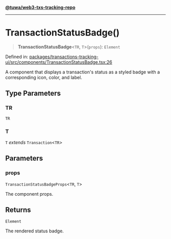 [**@tuwa/web3-txs-tracking-repo**](../../../README.md)

***

# TransactionStatusBadge()

> **TransactionStatusBadge**\<`TR`, `T`\>(`props`): `Element`

Defined in: [packages/transactions-tracking-ui/src/components/TransactionStatusBadge.tsx:26](https://github.com/TuwaIO/web3-transactions-tracking/blob/1c531e3315ee04126f921b4f2611e5bf6a27395e/packages/transactions-tracking-ui/src/components/TransactionStatusBadge.tsx#L26)

A component that displays a transaction's status as a styled badge
with a corresponding icon, color, and label.

## Type Parameters

### TR

`TR`

### T

`T` *extends* `Transaction`\<`TR`\>

## Parameters

### props

`TransactionStatusBadgeProps`\<`TR`, `T`\>

The component props.

## Returns

`Element`

The rendered status badge.
